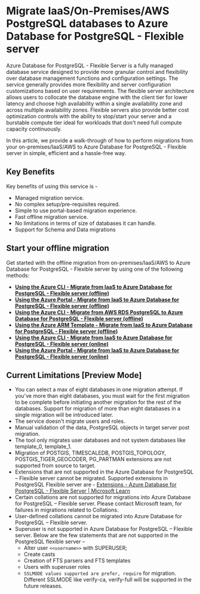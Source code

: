# Migrate IaaS/On-Premises/AWS PostgreSQL databases to Azure Database for PostgreSQL - Flexible server

Azure Database for PostgreSQL - Flexible Server is a fully managed database service designed to provide more granular control and flexibility over database management functions and configuration settings. The service generally provides more flexibility and server configuration customizations based on user requirements. The flexible server architecture allows users to collocate the database engine with the client tier for lower latency and choose high availability within a single availability zone and across multiple availability zones. Flexible servers also provide better cost optimization controls with the ability to stop/start your server and a burstable compute tier ideal for workloads that don't need full compute capacity continuously.

In this article, we provide a walk-through of how to perform migrations from your on-premises/IaaS/AWS to Azure Database for PostgreSQL - Flexible server in simple, efficient and a hassle-free way.


## Key Benefits
Key benefits of using this service is -  

* Managed migration service.
* No complex setup/pre-requisites required.
* Simple to use portal-based migration experience.
* Fast offline migration service.
* No limitations in terms of size of databases it can handle.
* Support for Schema and Data migrations


## Start your offline migration
Get started with the offline migration from on-premises/IaaS/AWS to Azure Database for PostgreSQL - Flexible server by using one of the following methods:

* [**Using the Azure CLI - Migrate from IaaS to Azure Database for PostgreSQL - Flexible server (offline)**](./IaaS-to-Flexible-offline-migration-using-cli.md)
* [**Using the Azure Portal - Migrate from IaaS to Azure Database for PostgreSQL - Flexible server (offline)**](./IaaS-to-Flexible-offline-migration-using-portal.md)
* [**Using the Azure CLI - Migrate from AWS RDS PostgreSQL to Azure Database for PostgreSQL - Flexible server (offline)**](./AWSRDS-to-Flexible-offline-migration-using-cli.md)
* [**Using the Azure ARM Template - Migrate from IaaS to Azure Database for PostgreSQL - Flexible server (offline)**](./IaaS-to-Flexible-offline-migration-using-ARM-Template.md)
* [**Using the Azure CLI - Migrate from IaaS to Azure Database for PostgreSQL - Flexible server (online)**](./IaaS-to-Flexible-online-migration-using-cli.md)
* [**Using the Azure Portal - Migrate from IaaS to Azure Database for PostgreSQL - Flexible server (online)**](./IaaS-to-Flexible-online-migration-using-portal.md)


## Current Limitations [Preview Mode]
* You can select a max of eight databases in one migration attempt. If you've more than eight databases, you must wait for the first migration to be complete before initiating another migration for the rest of the databases. Support for migration of more than eight databases in a single migration will be introduced later.
* The service doesn't migrate users and roles.
* Manual validation of the data, PostgreSQL objects in target server post migration.
* The tool only migrates user databases and not system databases like template_0, template_1.
* Migration of POSTGIS, TIMESCALEDB, POSTGIS_TOPOLOGY, POSTGIS_TIGER_GEOCODER, PG_PARTMAN extensions are not supported from source to target. 
* Extensions that are not supported in the Azure Database for PostgreSQL – Flexible server cannot be migrated. Supported extensions in PostgreSQL Flexible server are - [Extensions - Azure Database for PostgreSQL - Flexible Server | Microsoft Learn](https://learn.microsoft.com/en-us/azure/postgresql/flexible-server/concepts-extensions)
* Certain collations are not supported for migrations into Azure Database for PostgreSQL – Flexible server. Please contact Microsoft team, for failures in migrations related to Collations.
* User-defined collations cannot be migrated into Azure Database for PostgreSQL – Flexible server.
* Superuser is not supported in Azure Database for PostgreSQL – Flexible server. Below are the few statements that are not supported in the PostgreSQL flexible server – 
    * Alter user `<<username>>` with SUPERUSER;
    * Create casts
    * Creation of FTS parsers and FTS templates
    * Users with superuser roles
    * `SSLMODE values supported are prefer, require` for migration. Different SSLMODE like verify-ca, verify-full will be supported in the future releases.
